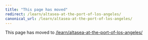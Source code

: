 ```yaml
---
title: "This page has moved"
redirect: /learn/altasea-at-the-port-of-los-angeles/
canonical_url: /learn/altasea-at-the-port-of-los-angeles/
---
```


This page has moved to [/learn/altasea-at-the-port-of-los-angeles/](/learn/altasea-at-the-port-of-los-angeles/)
